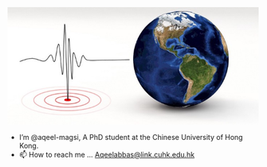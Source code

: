 <p align="center">
  <img src="banner.jpeg" />
</p>

- I’m @aqeel-magsi, A PhD student at the Chinese University of Hong Kong.
- 📫 How to reach me ... Aqeelabbas@link.cuhk.edu.hk

<!---
aqeel-magsi/aqeel-magsi is a ✨ special ✨ repository because its `README.md` (this file) appears on your GitHub profile.
You can click the Preview link to take a look at your changes.
--->
